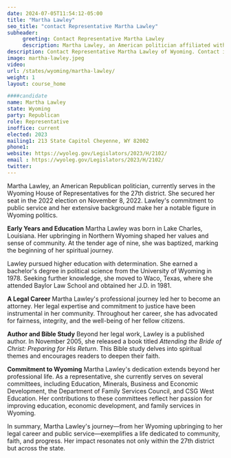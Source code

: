 ```yaml
---
date: 2024-07-05T11:54:12-05:00
title: "Martha Lawley"
seo_title: "contact Representative Martha Lawley"
subheader:
     greeting: Contact Representative Martha Lawley
     description: Martha Lawley, an American politician affiliated with the Republican Party, assumed office as a member of the Wyoming House of Representatives, representing District 27, on January 2, 2023.
description: Contact Representative Martha Lawley of Wyoming. Contact information for Martha Lawley includes email address, phone number, and mailing address.
image: martha-lawley.jpeg
video:
url: /states/wyoming/martha-lawley/
weight: 1
layout: course_home

####candidate
name: Martha Lawley
state: Wyoming
party: Republican
role: Representative
inoffice: current
elected: 2023
mailing1: 213 State Capitol Cheyenne, WY 82002
phone1: 
website: https://wyoleg.gov/Legislators/2023/H/2102/
email : https://wyoleg.gov/Legislators/2023/H/2102/
twitter: 
---
```

Martha Lawley, an American Republican politician, currently serves in the Wyoming House of Representatives for the 27th district. She secured her seat in the 2022 election on November 8, 2022. Lawley's commitment to public service and her extensive background make her a notable figure in Wyoming politics.

**Early Years and Education**
Martha Lawley was born in Lake Charles, Louisiana. Her upbringing in Northern Wyoming shaped her values and sense of community. At the tender age of nine, she was baptized, marking the beginning of her spiritual journey.

Lawley pursued higher education with determination. She earned a bachelor's degree in political science from the University of Wyoming in 1978. Seeking further knowledge, she moved to Waco, Texas, where she attended Baylor Law School and obtained her J.D. in 1981.

**A Legal Career**
Martha Lawley's professional journey led her to become an attorney. Her legal expertise and commitment to justice have been instrumental in her community. Throughout her career, she has advocated for fairness, integrity, and the well-being of her fellow citizens.

**Author and Bible Study**
Beyond her legal work, Lawley is a published author. In November 2005, she released a book titled *Attending the Bride of Christ: Preparing for His Return*. This Bible study delves into spiritual themes and encourages readers to deepen their faith.

**Commitment to Wyoming**
Martha Lawley's dedication extends beyond her professional life. As a representative, she currently serves on several committees, including Education, Minerals, Business and Economic Development, the Department of Family Services Council, and CSG West Education. Her contributions to these committees reflect her passion for improving education, economic development, and family services in Wyoming.

In summary, Martha Lawley's journey—from her Wyoming upbringing to her legal career and public service—exemplifies a life dedicated to community, faith, and progress. Her impact resonates not only within the 27th district but across the state.
